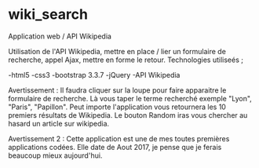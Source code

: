# wiki_search

Application web / API Wikipedia

Utilisation de l'API Wikipedia, mettre en place / lier un formulaire de recherche, appel Ajax, mettre en forme le retour.
Technologies utiliseés ;

-html5
-css3
-bootstrap 3.3.7
-jQuery
-API Wikipedia

Avertissement : Il faudra cliquer sur la loupe pour faire apparaitre le formulaire de recherche. Là vous taper le terme recherché exemple "Lyon", "Paris", "Papillon". Peut importe l'application vous retournera les 10 premiers résultats de Wikipedia. Le bouton Random iras vous chercher au hasard un article sur wikipedia.

Avertissement 2 : Cette application est une de mes toutes premières applications codées. Elle date de Aout 2017, je pense que je ferais beaucoup mieux aujourd'hui.
